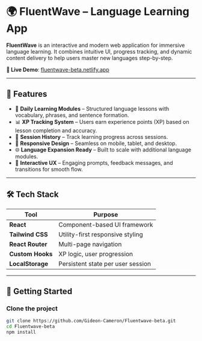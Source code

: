 # 🌍 FluentWave – Language Learning App

**FluentWave** is an interactive and modern web application for immersive language learning. It combines intuitive UI, progress tracking, and dynamic content delivery to help users master new languages step-by-step.

**🔗 Live Demo**: [fluentwave-beta.netlify.app](https://fluentwave-beta.netlify.app)

---

## 📌 Features

- 🧠 **Daily Learning Modules** – Structured language lessons with vocabulary, phrases, and sentence formation.
- 📊 **XP Tracking System** – Users earn experience points (XP) based on lesson completion and accuracy.
- 📅 **Session History** – Track learning progress across sessions.
- 🧾 **Responsive Design** – Seamless on mobile, tablet, and desktop.
- 🌐 **Language Expansion Ready** – Built to scale with additional language modules.
- 🔔 **Interactive UX** – Engaging prompts, feedback messages, and transitions for smooth flow.

---

## 🛠 Tech Stack

| Tool             | Purpose                          |
|------------------|----------------------------------|
| **React**        | Component-based UI framework     |
| **Tailwind CSS** | Utility-first responsive styling |
| **React Router** | Multi-page navigation             |
| **Custom Hooks** | XP logic, user progression        |
| **LocalStorage** | Persistent state per user session |

---


## 🚀 Getting Started

### Clone the project

```bash
git clone https://github.com/Gideon-Cameron/Fluentwave-beta.git
cd Fluentwave-beta
npm install

